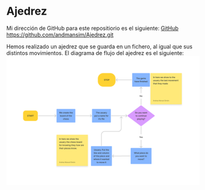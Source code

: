 # Ajedrez

Mi dirección de GitHub para este repositiorio es el siguiente: [GitHub](https://github.com/andmansim/Ajedrez.git)
https://github.com/andmansim/Ajedrez.git

Hemos realizado un ajedrez que se guarda en un fichero, al igual que sus distintos movimientos.
El diagrama de flujo del ajedrez es el siguiente:
![diagrama de flujo del ajedrez](/Ajedrez.jpg)
